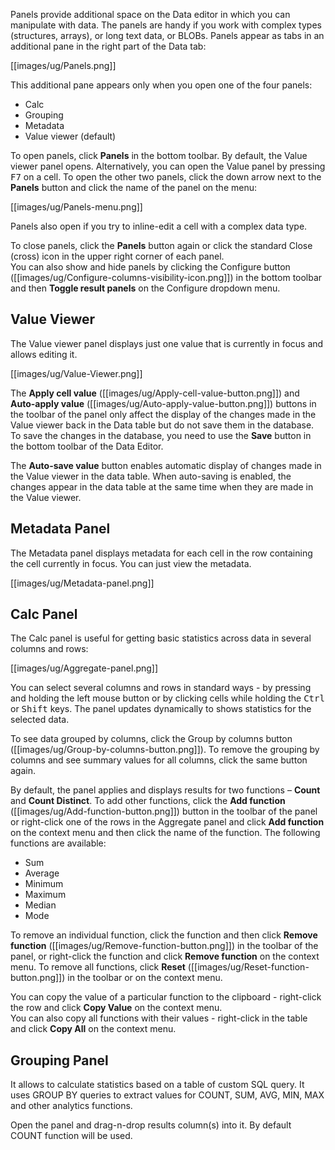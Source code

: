 Panels provide additional space on the Data editor in which you can manipulate with data. The panels are handy if you work with complex types (structures, arrays), or long text data, or BLOBs. Panels appear as tabs in an additional pane in the right part of the Data tab: 

[[images/ug/Panels.png]]

This additional pane appears only when you open one of the four panels:
* Calc
* Grouping
* Metadata
* Value viewer (default)

To open panels, click **Panels** in the bottom toolbar. By default, the Value viewer panel opens. Alternatively, you can open the Value panel by pressing <kbd>F7</kbd> on a cell.
To open the other two panels, click the down arrow next to the **Panels** button and click the name of the panel on the menu:

[[images/ug/Panels-menu.png]]

Panels also open if you try to inline-edit a cell with a complex data type.

To close panels, click the **Panels** button again or click the standard Close (cross) icon in the upper right corner of each panel.  
You can also show and hide panels by clicking the Configure button ([[images/ug/Configure-columns-visibility-icon.png]]) in the bottom toolbar and then **Toggle result panels** on the Configure dropdown menu.

## Value Viewer

The Value viewer panel displays just one value that is currently in focus and allows editing it.
 
[[images/ug/Value-Viewer.png]]

The **Apply cell value** ([[images/ug/Apply-cell-value-button.png]]) and **Auto-apply value** ([[images/ug/Auto-apply-value-button.png]]) buttons in the toolbar of the panel only affect the display of the changes made in the Value viewer back in the Data table but do not save them in the database. To save the changes in the database, you need to use the **Save** button in the bottom toolbar of the Data Editor.

The **Auto-save value** button enables automatic display of changes made in the Value viewer in the data table. When auto-saving is enabled, the changes appear in the data table at the same time when they are made in the Value viewer.

## Metadata Panel
The Metadata panel displays metadata for each cell in the row containing the cell currently in focus. You can just view the metadata.

[[images/ug/Metadata-panel.png]]

## Calc Panel

The Calc panel is useful for getting basic statistics across data in several columns and rows:

[[images/ug/Aggregate-panel.png]]

You can select several columns and rows in standard ways - by pressing and holding the left mouse button or by clicking cells while holding the <kbd>Ctrl</kbd> or <kbd>Shift</kbd> keys. The panel updates dynamically to shows statistics for the selected data.

To see data grouped by columns, click the Group by columns button ([[images/ug/Group-by-columns-button.png]]). To remove the grouping by columns and see summary values for all columns, click the same button again.

By default, the panel applies and displays results for two functions – **Count** and **Count Distinct**. To add other functions, click the **Add function** ([[images/ug/Add-function-button.png]]) button in the toolbar of the panel or right-click one of the rows in the Aggregate panel and click **Add function** on the context menu and then click the name of the function. The following functions are available:
* Sum
* Average
* Minimum
* Maximum
* Median
* Mode

To remove an individual function, click the function and then click **Remove function** ([[images/ug/Remove-function-button.png]]) in the toolbar of the panel, or right-click the function and click **Remove function** on the context menu. To remove all functions, click **Reset** ([[images/ug/Reset-function-button.png]]) in the toolbar or on the context menu.

You can copy the value of a particular function to the clipboard - right-click the row and click **Copy Value** on the context menu.  
You can also copy all functions with their values - right-click in the table and click **Copy All** on the context menu. 

## Grouping Panel

It allows to calculate statistics based on a table of custom SQL query.
It uses GROUP BY queries to extract values for COUNT, SUM, AVG, MIN, MAX and other analytics functions.

Open the panel and drag-n-drop results column(s) into it. By default COUNT function will be used.

